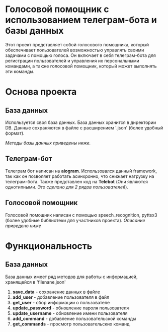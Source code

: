 # Голосовой помощник с использованием телеграм-бота и базы данных

Этот проект представляет собой голосового помощника, который обеспечивает пользователей возможностью управлять своими задачами с помощью голоса. Он включает в себя телеграм-бота для регистрации пользователей и управления их персональными командами, а также голосовой помощник, который может выполнять эти команды.


# Основа проекта

## База данных
Используется своя база данных. База данных хранится в директории DB. Данные сохраняются в файле с расширением '.json' (более удобный формат).

*Методы базы данных приведены ниже.*

## Телеграм-бот
Телеграм бот написан на **aiogram**. Использовался данный framework, так как он позволяет работать асинхронно, что снижает нагрузку на телеграм-бота. Также представлен код на **Telebot** (Они являются однотипными. *Это сделано для 2 рядов пользователей*). 


## Голосовой помощник
Голосовой помощник написан с помощью speech_recognition, pyttsx3 (более удобные библиотеки для участников проекта). 
*Описание приведено ниже*

# Функциональность

## База данных
База данных имеет ряд методов для работы с информацией, хранящейся в 'filenane.json'
1. **save_data** - сохранение данных в файле
2. **add_user** - добавление пользователя в файл
3. **get_user** - сбор информации о пользователе
4. **update_password** - обновление пароля пользователя 
5. **update_username** - обновление имени пользователя 
6. **add_command** - добавление пользовательской команды 
7. **get_commands** - просмотр пользовательских команд 
